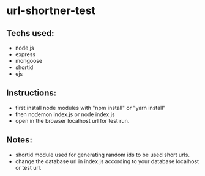 # url-shortner-test

## Techs used:
  * node.js
  * express
  * mongoose
  * shortid
  * ejs

## Instructions:
  * first install node modules with "npm install" or "yarn install"
  * then nodemon index.js or node index.js
  * open in the browser localhost url for test run.

## Notes:
  * shortid module used for generating random ids to be used short urls.
  * change the database url in index.js according to your database localhost or test url.

